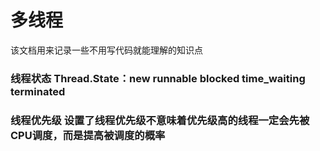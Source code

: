 # 多线程

该文档用来记录一些不用写代码就能理解的知识点

### 线程状态 Thread.State：new runnable blocked time_waiting terminated

### 线程优先级  设置了线程优先级不意味着优先级高的线程一定会先被CPU调度，而是提高被调度的概率